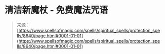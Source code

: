 <!--yml

category: 未分类

date: 2024-06-12 18:44:07

-->

# 清洁新魔杖 - 免费魔法咒语

> 来源：[https://www.spellsofmagic.com/spells/spiritual_spells/protection_spells/8640/page.html#0001-01-01](https://www.spellsofmagic.com/spells/spiritual_spells/protection_spells/8640/page.html#0001-01-01)
